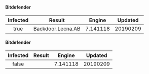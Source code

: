 #### Bitdefender
| Infected      | Result      | Engine      | Updated      |
|:-------------:|:-----------:|:-----------:|:------------:|
| true | Backdoor.Lecna.AB | 7.141118 | 20190209 |

#### Bitdefender
| Infected      | Result      | Engine      | Updated      |
|:-------------:|:-----------:|:-----------:|:------------:|
| false |  | 7.141118 | 20190209 |

